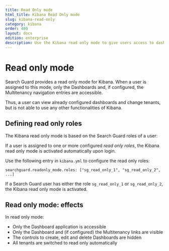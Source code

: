 ```yaml
---
title: Read Only mode
html_title: Kibana Read Only mode
slug: kibana-read-only
category: kibana
order: 400
layout: docs
edition: enterprise
description: Use the Kibana read only mode to give users access to dashboards, but prevent them from accessing anything else.
---
```


# Read only mode

Search Guard provides a read only mode for Kibana. When a user is assigned to this mode, only the Dashboards and, if configured, the Multitenancy navigation entries are accessible.

Thus, a user can view already configured dashboards and change tenants, but is not able to use any other functionalities of Kibana.

## Defining read only roles

The Kibana read only mode is based on the Search Guard roles of a user:

If a user is assigned to one or more configured *read only roles*, the Kibana read only mode is activated automatically upon login.

Use the following entry in `kibana.yml` to configure the read only roles:

```
searchguard.readonly_mode.roles: ["sg_read_only_1", "sg_read_only_2", ...]
```

If a Search Guard user has either the role `sg_read_only_1` or `sg_read_only_2`, the Kibana read only mode is activated.

## Read only mode: effects

In read only mode:

* Only the Dashboard application is accessible
* Only the Dashboard and (if configured) the Multitenancy links are visible
* The controls to create, edit and delete Dashboards are hidden
* All tenants are switched to read only automatically